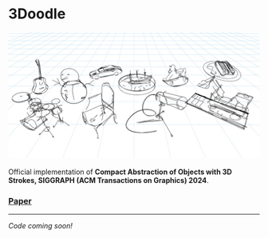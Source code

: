 # 3Doodle
<div style="text-align:center">
<img src="assets/teaser.jpg" alt="teaser image"/>
</div>
<br/>
Official implementation of <b>Compact Abstraction of Objects with 3D Strokes, SIGGRAPH (ACM Transactions on Graphics) 2024</b>.

### [Paper](https://arxiv.org/abs/2402.03690)
___

*Code coming soon!*
